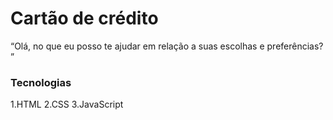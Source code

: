 # Cartão de crédito

“Olá, no que eu posso te ajudar em relação a suas escolhas e preferências? ”

###  Tecnologias

1.HTML
2.CSS
3.JavaScript
